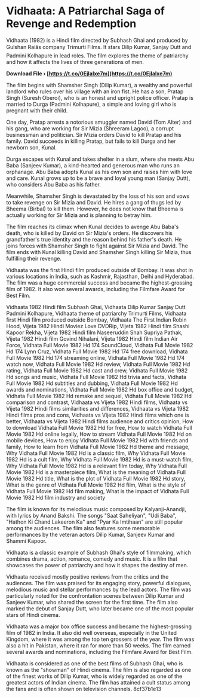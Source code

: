
 
# Vidhaata: A Patriarchal Saga of Revenge and Redemption
 
Vidhaata (1982) is a Hindi film directed by Subhash Ghai and produced by Gulshan Raiâs company Trimurti Films. It stars Dilip Kumar, Sanjay Dutt and Padmini Kolhapure in lead roles. The film explores the theme of patriarchy and how it affects the lives of three generations of men.
 
**Download File › [https://t.co/0EjIalxe7m](https://t.co/0EjIalxe7m)**


 
The film begins with Shamsher Singh (Dilip Kumar), a wealthy and powerful landlord who rules over his village with an iron fist. He has a son, Pratap Singh (Suresh Oberoi), who is an honest and upright police officer. Pratap is married to Durga (Padmini Kolhapure), a simple and loving girl who is pregnant with their child.
 
One day, Pratap arrests a notorious smuggler named David (Tom Alter) and his gang, who are working for Sir Mizia (Shreeram Lagoo), a corrupt businessman and politician. Sir Mizia orders David to kill Pratap and his family. David succeeds in killing Pratap, but fails to kill Durga and her newborn son, Kunal.
 
Durga escapes with Kunal and takes shelter in a slum, where she meets Abu Baba (Sanjeev Kumar), a kind-hearted and generous man who runs an orphanage. Abu Baba adopts Kunal as his own son and raises him with love and care. Kunal grows up to be a brave and loyal young man (Sanjay Dutt), who considers Abu Baba as his father.
 
Meanwhile, Shamsher Singh is devastated by the loss of his son and vows to take revenge on Sir Mizia and David. He hires a gang of thugs led by Bheema (Birbal) to kill them. However, he does not know that Bheema is actually working for Sir Mizia and is planning to betray him.
 
The film reaches its climax when Kunal decides to avenge Abu Baba's death, who is killed by David on Sir Mizia's orders. He discovers his grandfather's true identity and the reason behind his father's death. He joins forces with Shamsher Singh to fight against Sir Mizia and David. The film ends with Kunal killing David and Shamsher Singh killing Sir Mizia, thus fulfilling their revenge.
 
Vidhaata was the first Hindi film produced outside of Bombay. It was shot in various locations in India, such as Kashmir, Rajasthan, Delhi and Hyderabad. The film was a huge commercial success and became the highest-grossing film of 1982. It also won several awards, including the Filmfare Award for Best Film.
 
Vidhaata 1982 Hindi film Subhash Ghai,  Vidhaata Dilip Kumar Sanjay Dutt Padmini Kolhapure,  Vidhaata theme of patriarchy Trimurti Films,  Vidhaata first Hindi film produced outside Bombay,  Vidhaata The First Indian Robin Hood,  Vijeta 1982 Hindi Moviez Love DVDRip,  Vijeta 1982 Hindi film Shashi Kapoor Rekha,  Vijeta 1982 Hindi film Naseeruddin Shah Supriya Pathak,  Vijeta 1982 Hindi film Govind Nihalani,  Vijeta 1982 Hindi film Indian Air Force,  Vidhata Full Movie 1982 Hd 174 SoundCloud,  Vidhata Full Movie 1982 Hd 174 Lynn Cruz,  Vidhata Full Movie 1982 Hd 174 free download,  Vidhata Full Movie 1982 Hd 174 streaming online,  Vidhata Full Movie 1982 Hd 174 watch now,  Vidhata Full Movie 1982 Hd review,  Vidhata Full Movie 1982 Hd rating,  Vidhata Full Movie 1982 Hd cast and crew,  Vidhata Full Movie 1982 Hd songs and music,  Vidhata Full Movie 1982 Hd trivia and facts,  Vidhata Full Movie 1982 Hd subtitles and dubbing,  Vidhata Full Movie 1982 Hd awards and nominations,  Vidhata Full Movie 1982 Hd box office and budget,  Vidhata Full Movie 1982 Hd remake and sequel,  Vidhata Full Movie 1982 Hd comparison and contrast,  Vidhaata vs Vijeta 1982 Hindi films,  Vidhaata vs Vijeta 1982 Hindi films similarities and differences,  Vidhaata vs Vijeta 1982 Hindi films pros and cons,  Vidhaata vs Vijeta 1982 Hindi films which one is better,  Vidhaata vs Vijeta 1982 Hindi films audience and critics opinion,  How to download Vidhata Full Movie 1982 Hd for free,  How to watch Vidhata Full Movie 1982 Hd online legally,  How to stream Vidhata Full Movie 1982 Hd on mobile devices,  How to enjoy Vidhata Full Movie 1982 Hd with friends and family,  How to learn from Vidhata Full Movie 1982 Hd theme and message,  Why Vidhata Full Movie 1982 Hd is a classic film,  Why Vidhata Full Movie 1982 Hd is a cult film,  Why Vidhata Full Movie 1982 Hd is a must-watch film,  Why Vidhata Full Movie 1982 Hd is a relevant film today,  Why Vidhata Full Movie 1982 Hd is a masterpiece film,  What is the meaning of Vidhata Full Movie 1982 Hd title,  What is the plot of Vidhata Full Movie 1982 Hd story,  What is the genre of Vidhata Full Movie 1982 Hd film,  What is the style of Vidhata Full Movie 1982 Hd film making,  What is the impact of Vidhata Full Movie 1982 Hd film industry and society
 
The film is known for its melodious music composed by Kalyanji-Anandji, with lyrics by Anand Bakshi. The songs "Saat Saheliyan", "Udi Baba", "Hathon Ki Chand Lakeeron Ka" and "Pyar Ka Imtihaan" are still popular among the audiences. The film also features some memorable performances by the veteran actors Dilip Kumar, Sanjeev Kumar and Shammi Kapoor.
 
Vidhaata is a classic example of Subhash Ghai's style of filmmaking, which combines drama, action, romance, comedy and music. It is a film that showcases the power of patriarchy and how it shapes the destiny of men.
  
Vidhaata received mostly positive reviews from the critics and the audiences. The film was praised for its engaging story, powerful dialogues, melodious music and stellar performances by the lead actors. The film was particularly noted for the confrontation scenes between Dilip Kumar and Sanjeev Kumar, who shared the screen for the first time. The film also marked the debut of Sanjay Dutt, who later became one of the most popular stars of Hindi cinema.
 
Vidhaata was a major box office success and became the highest-grossing film of 1982 in India. It also did well overseas, especially in the United Kingdom, where it was among the top ten grossers of the year. The film was also a hit in Pakistan, where it ran for more than 50 weeks. The film earned several awards and nominations, including the Filmfare Award for Best Film.
 
Vidhaata is considered as one of the best films of Subhash Ghai, who is known as the "showman" of Hindi cinema. The film is also regarded as one of the finest works of Dilip Kumar, who is widely regarded as one of the greatest actors of Indian cinema. The film has attained a cult status among the fans and is often shown on television channels.
 8cf37b1e13
 
